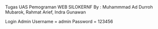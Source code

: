 Tugas UAS Pemograman WEB
SILOKERNF
By : Muhammmad Ad Durroh Mubarok, Rahmat Arief, Indra Gunawan


Login  Admin 
Username = admin
Password = 123456